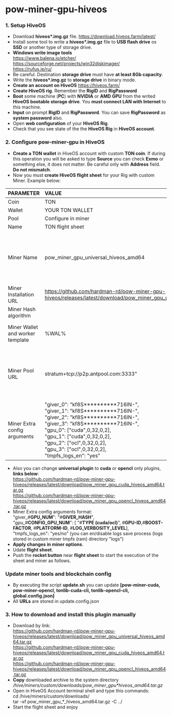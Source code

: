 # pow-miner-gpu-hiveos

### 1. Setup HiveOS

* Download __hiveos*.img.gz__ file.
https://download.hiveos.farm/latest/
* Install some tool to write a __hiveos*.img.gz__ file to __USB flash drive__ os __SSD__ or another type of storage drive.
* __Windows write image tools__<br />
https://www.balena.io/etcher/<br />
https://sourceforge.net/projects/win32diskimager/<br />
https://rufus.ie/ru/
* Be careful. Destination __storage drive__ must have __at least 8Gb capacity__.
* Write the __hiveos*.img.gz__ to __storage drive__ in binary mode.
* __Create an account on HiveOS__
https://hiveos.farm/
* __Create HiveOS rig__. Remember the __RigID__ and __RigPassword__
* __Boot__ some machine (__PC__) with __NVIDIA__ or __AMD__ __GPU__ from the writed __HiveOS bootable storage drive__. You __must connect LAN with Internet__ to this machine.
* __Input__ on prompt __RigID__ and __RigPassword__. You can save __RigPassword__ as __system password__ also. 
* Open __web configuration__ of your __HiveOS Rig__.
* Check that you see __<online>__ state of the the __HiveOS Rig__ in __HiveOS account__.

### 2. Configure pow-miner-gpu in HiveOS

* __Create a TON wallet__ in HiveOS account with custom __TON coin__. If during this operation you will be asked to type __Source__ you can check __Exmo__ or something else, it does not matter. Be careful only with __Address__ field. __Do not mismatch__.
* Now you must __create HiveOS flight sheet__ for your Rig with custom Miner. Example below:

| PARAMETER | VALUE | COMMENT |
|:----------|:------|:--------| 
Coin | TON
Wallet | YOUR TON WALLET
Pool | Configure in miner
Name | TON flight sheet
Miner Name | pow_miner_gpu_universal_hiveos_amd64 | This name is __defined automatically__ when you past the __Miner Installation URL__
Miner Installation URL | https://github.com/hardman-rd/pow-miner-gpu-hiveos/releases/latest/download/pow_miner_gpu_universal_hiveos_amd64.tar.gz
Miner Hash algorithm | | No value (empty)
Miner Wallet and worker template | %WAL% | Only wallet number for easy script mechanics
Miner Pool URL | stratum+tcp://p2p.antpool.com:3333" | Default value, we will not use it. HiveOS forces the existence of the value in this parameter.
Miner Extra config arguments | "giver_0": "kf8S\*\*\*\*\*\*\*\*\*\*716lN-",<br />"giver_1": "kf8S\*\*\*\*\*\*\*\*\*\*716lN-",<br />"giver_2": "kf8S\*\*\*\*\*\*\*\*\*\*716lN-",<br />"giver_3": "kf8S\*\*\*\*\*\*\*\*\*\*716lN-",<br />"gpu_0": ["cuda",0,32,0,2],<br />"gpu_1": ["cuda",0,32,0,2],<br />"gpu_2": ["ocl",0,32,0,2],<br />"gpu_3": ["ocl",0,32,0,2],<br />"tmpfs_logs_en": "yes"
* Also you can change __universal plugin__ to __cuda__ or __opencl__ only plugins, __links below__:<br />
https://github.com/hardman-rd/pow-miner-gpu-hiveos/releases/latest/download/pow_miner_gpu_cuda_hiveos_amd64.tar.gz<br />
https://github.com/hardman-rd/pow-miner-gpu-hiveos/releases/latest/download/pow_miner_gpu_opencl_hiveos_amd64.tar.gz<br />
* Miner Extra config arguments format:<br />"giver_#__GPU_NUM__": "#__GIVER_HASH__",<br />"gpu_#__CONFIG_GPU_NUM__": [ "#__TYPE (cuda/ocl)__", #__GPU-ID__,#__BOOST-FACTOR__, #__PLATFORM-ID__, #__LOG_VERBOSITY_LEVEL__],<br />"tmpfs_logs_en": "yes/no" (you can en/disable logs save process (logs stored in custom miner tmpfs (ram) directory "logs")
* __Apply changes in miner options__.
* Udate __flight sheet__.
* Push the __rocket button__ near __flight sheet__ to start the execution of the sheet and miner as follows.
  
### Update miner tools and blockchain config
* By executing the script __update.sh__ you can update __[pow-miner-cuda, pow-miner-opencl, tonlib-cuda-cli, tonlib-opencl-cli, global.config.json]__
* All __URLs__ are stored in update.config.json
  
### 3. How to download and install this plugin manually
* Download by link:<br />
https://github.com/hardman-rd/pow-miner-gpu-hiveos/releases/latest/download/pow_miner_gpu_universal_hiveos_amd64.tar.gz<br />
https://github.com/hardman-rd/pow-miner-gpu-hiveos/releases/latest/download/pow_miner_gpu_cuda_hiveos_amd64.tar.gz<br />
https://github.com/hardman-rd/pow-miner-gpu-hiveos/releases/latest/download/pow_miner_gpu_opencl_hiveos_amd64.tar.gz
* __Copy__ downloaded archive to the system directory __/hive/miners/custom/downloads/pow_miner_gpu_*_hiveos_amd64.tar.gz__
* Open in HiveOS Account terminal shell and type this commands:<br />
cd /hive/miners/custom/downloads/<br />
tar -xf pow_miner_gpu_*_hiveos_amd64.tar.gz -C ../
* Start the flight sheet and enjoy

  
  
  

